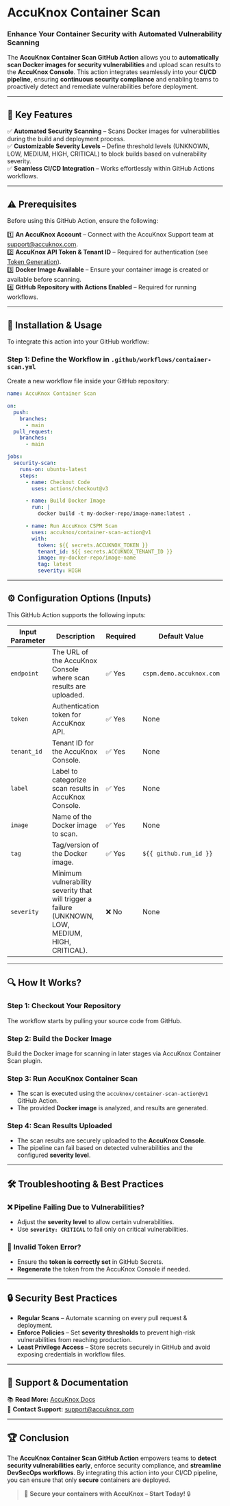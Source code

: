 

#  **AccuKnox Container Scan**  

### **Enhance Your Container Security with Automated Vulnerability Scanning**  

The **AccuKnox Container Scan GitHub Action** allows you to **automatically scan Docker images for security vulnerabilities** and upload scan results to the **AccuKnox Console**. This action integrates seamlessly into your **CI/CD pipeline**, ensuring **continuous security compliance** and enabling teams to proactively detect and remediate vulnerabilities before deployment.  

---

## 🎯 **Key Features**  

✅ **Automated Security Scanning** – Scans Docker images for vulnerabilities during the build and deployment process.  
✅ **Customizable Severity Levels** – Define threshold levels (UNKNOWN, LOW, MEDIUM, HIGH, CRITICAL) to block builds based on vulnerability severity.  
✅ **Seamless CI/CD Integration** – Works effortlessly within GitHub Actions workflows.  

---

## ⚠️ **Prerequisites**  

Before using this GitHub Action, ensure the following:  

1️⃣ **An AccuKnox Account** – Connect with the AccuKnox Support team at [support@accuknox.com](mailto:support@accuknox.com).  
2️⃣ **AccuKnox API Token & Tenant ID** – Required for authentication (see [Token Generation](https://help.accuknox.com/getting-started/how-to-create-tokens/)).  
3️⃣ **Docker Image Available** – Ensure your container image is created or available before scanning.  
4️⃣ **GitHub Repository with Actions Enabled** – Required for running workflows.  

---

## 📌 **Installation & Usage**  

To integrate this action into your GitHub workflow:  

### **Step 1: Define the Workflow in `.github/workflows/container-scan.yml`**  

Create a new workflow file inside your GitHub repository:  

```yaml
name: AccuKnox Container Scan

on:
  push:
    branches:
      - main
  pull_request:
    branches:
      - main

jobs:
  security-scan:
    runs-on: ubuntu-latest
    steps:
      - name: Checkout Code
        uses: actions/checkout@v3

      - name: Build Docker Image
        run: |
          docker build -t my-docker-repo/image-name:latest .

      - name: Run AccuKnox CSPM Scan
        uses: accuknox/container-scan-action@v1
        with:
          token: ${{ secrets.ACCUKNOX_TOKEN }}
          tenant_id: ${{ secrets.ACCUKNOX_TENANT_ID }}
          image: my-docker-repo/image-name
          tag: latest
          severity: HIGH
```

---

## ⚙️ **Configuration Options (Inputs)**  

This GitHub Action supports the following inputs:  

| **Input Parameter** | **Description** | **Required** | **Default Value** |
|----------------------|----------------|--------------|-------------------|
| `endpoint` | The URL of the AccuKnox Console where scan results are uploaded. | ✅ Yes | `cspm.demo.accuknox.com` |
| `token` | Authentication token for AccuKnox API. | ✅ Yes | None |
| `tenant_id` | Tenant ID for the AccuKnox Console. | ✅ Yes | None |
| `label` | Label to categorize scan results in AccuKnox Console. | ✅ Yes | None |
| `image` | Name of the Docker image to scan. | ✅ Yes | None |
| `tag` | Tag/version of the Docker image. | ✅ Yes | `${{ github.run_id }}` |
| `severity` | Minimum vulnerability severity that will trigger a failure (UNKNOWN, LOW, MEDIUM, HIGH, CRITICAL). | ❌ No | None |

---

## 🔍 **How It Works?**  

### **Step 1: Checkout Your Repository**  
The workflow starts by pulling your source code from GitHub.  

### **Step 2: Build the Docker Image**
Build the Docker image for scanning in later stages via AccuKnox Container Scan plugin. 

### **Step 3: Run AccuKnox Container Scan**  
- The scan is executed using the `accuknox/container-scan-action@v1` GitHub Action.  
- The provided **Docker image** is analyzed, and results are generated.  

### **Step 4: Scan Results Uploaded**  
- The scan results are securely uploaded to the **AccuKnox Console**.  
- The pipeline can fail based on detected vulnerabilities and the configured **severity level**.  

---

## 🛠️ **Troubleshooting & Best Practices**  

### ❌ **Pipeline Failing Due to Vulnerabilities?**  
- Adjust the **severity level** to allow certain vulnerabilities.  
- Use **`severity: CRITICAL`** to fail only on critical vulnerabilities.  

### 🔑 **Invalid Token Error?**  
- Ensure the **token is correctly set** in GitHub Secrets.  
- **Regenerate** the token from the AccuKnox Console if needed.  

---

## 🔒 **Security Best Practices**  

- **Regular Scans** – Automate scanning on every pull request & deployment.  
- **Enforce Policies** – Set **severity thresholds** to prevent high-risk vulnerabilities from reaching production.  
- **Least Privilege Access** – Store secrets securely in GitHub and avoid exposing credentials in workflow files.  

---

## 📖 **Support & Documentation**  

📚 **Read More:** [AccuKnox Docs](https://www.accuknox.com/)  
📧 **Contact Support:** [support@accuknox.com](mailto:support@accuknox.com)  

---

## 🏆 **Conclusion**  

The **AccuKnox Container Scan GitHub Action** empowers teams to **detect security vulnerabilities early**, enforce security compliance, and **streamline DevSecOps workflows**. By integrating this action into your CI/CD pipeline, you can ensure that only **secure** containers are deployed.  

> 🔹 **Secure your containers with AccuKnox – Start Today!** 🔒  


